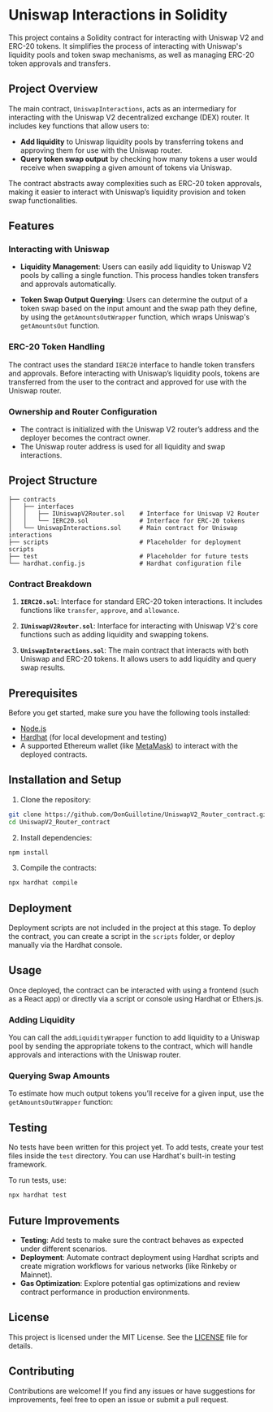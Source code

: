 # Uniswap Interactions in Solidity

This project contains a Solidity contract for interacting with Uniswap V2 and ERC-20 tokens. It simplifies the process of interacting with Uniswap's liquidity pools and token swap mechanisms, as well as managing ERC-20 token approvals and transfers.

## Project Overview

The main contract, `UniswapInteractions`, acts as an intermediary for interacting with the Uniswap V2 decentralized exchange (DEX) router. It includes key functions that allow users to:

- **Add liquidity** to Uniswap liquidity pools by transferring tokens and approving them for use with the Uniswap router.
- **Query token swap output** by checking how many tokens a user would receive when swapping a given amount of tokens via Uniswap.

The contract abstracts away complexities such as ERC-20 token approvals, making it easier to interact with Uniswap’s liquidity provision and token swap functionalities.

## Features

### Interacting with Uniswap

- **Liquidity Management**: Users can easily add liquidity to Uniswap V2 pools by calling a single function. This process handles token transfers and approvals automatically.
  
- **Token Swap Output Querying**: Users can determine the output of a token swap based on the input amount and the swap path they define, by using the `getAmountsOutWrapper` function, which wraps Uniswap's `getAmountsOut` function.

### ERC-20 Token Handling

The contract uses the standard `IERC20` interface to handle token transfers and approvals. Before interacting with Uniswap’s liquidity pools, tokens are transferred from the user to the contract and approved for use with the Uniswap router.

### Ownership and Router Configuration

- The contract is initialized with the Uniswap V2 router’s address and the deployer becomes the contract owner.
- The Uniswap router address is used for all liquidity and swap interactions.

## Project Structure

```plaintext
├── contracts
│   ├── interfaces
│   │   ├── IUniswapV2Router.sol    # Interface for Uniswap V2 Router
│   │   └── IERC20.sol              # Interface for ERC-20 tokens
│   └── UniswapInteractions.sol     # Main contract for Uniswap interactions
├── scripts                         # Placeholder for deployment scripts
├── test                            # Placeholder for future tests
└── hardhat.config.js               # Hardhat configuration file
```

### Contract Breakdown

1. **`IERC20.sol`**: Interface for standard ERC-20 token interactions. It includes functions like `transfer`, `approve`, and `allowance`.

2. **`IUniswapV2Router.sol`**: Interface for interacting with Uniswap V2's core functions such as adding liquidity and swapping tokens.

3. **`UniswapInteractions.sol`**: The main contract that interacts with both Uniswap and ERC-20 tokens. It allows users to add liquidity and query swap results.

## Prerequisites

Before you get started, make sure you have the following tools installed:

- [Node.js](https://nodejs.org/en/)
- [Hardhat](https://hardhat.org/) (for local development and testing)
- A supported Ethereum wallet (like [MetaMask](https://metamask.io/)) to interact with the deployed contracts.

## Installation and Setup

1. Clone the repository:

```bash
git clone https://github.com/DonGuillotine/UniswapV2_Router_contract.git
cd UniswapV2_Router_contract
```

2. Install dependencies:

```bash
npm install
```

3. Compile the contracts:

```bash
npx hardhat compile
```

## Deployment

Deployment scripts are not included in the project at this stage. To deploy the contract, you can create a script in the `scripts` folder, or deploy manually via the Hardhat console.

## Usage

Once deployed, the contract can be interacted with using a frontend (such as a React app) or directly via a script or console using Hardhat or Ethers.js.

### Adding Liquidity

You can call the `addLiquidityWrapper` function to add liquidity to a Uniswap pool by sending the appropriate tokens to the contract, which will handle approvals and interactions with the Uniswap router.

### Querying Swap Amounts

To estimate how much output tokens you’ll receive for a given input, use the `getAmountsOutWrapper` function:

## Testing

No tests have been written for this project yet. To add tests, create your test files inside the `test` directory. You can use Hardhat's built-in testing framework.

To run tests, use:

```bash
npx hardhat test
```

## Future Improvements

- **Testing**: Add tests to make sure the contract behaves as expected under different scenarios.
- **Deployment**: Automate contract deployment using Hardhat scripts and create migration workflows for various networks (like Rinkeby or Mainnet).
- **Gas Optimization**: Explore potential gas optimizations and review contract performance in production environments.

## License

This project is licensed under the MIT License. See the [LICENSE](LICENSE) file for details.

## Contributing

Contributions are welcome! If you find any issues or have suggestions for improvements, feel free to open an issue or submit a pull request.
